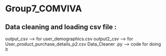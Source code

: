 # Group7_COMVIVA

## Data cleaning and loading csv file :
output_csv --> for user_demographics.csv
output2_csv --> for User_product_purchase_details_p2.csv
Data_Cleaner .py --> code for doing it
